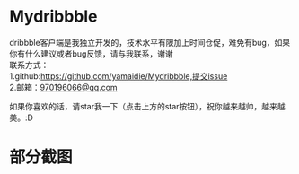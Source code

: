 # Mydribbble

dribbble客户端是我独立开发的，技术水平有限加上时间仓促，难免有bug，如果你有什么建议或者bug反馈，请与我联系，谢谢      
联系方式：      
1.github:https://github.com/yamaidie/Mydribbble,提交issue      
2.邮箱：970196066@qq.com

如果你喜欢的话，请star我一下（点击上方的star按钮），祝你越来越帅，越来越美。:D

# 部分截图       
![]()
![]()
![]()
![]()
